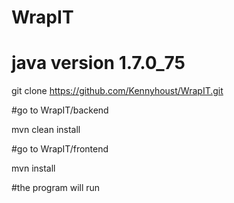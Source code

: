 # WrapIT
# java version 1.7.0_75
git clone https://github.com/Kennyhoust/WrapIT.git

#go to  WrapIT/backend

mvn clean install

#go to WrapIT/frontend

mvn install

#the program will run
